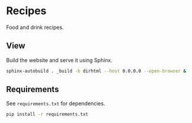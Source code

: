 # Recipes

Food and drink recipes.

## View

Build the website and serve it using Sphinx.

```bash
sphinx-autobuild . _build -b dirhtml --host 0.0.0.0 --open-browser &
```

## Requirements

See `requirements.txt` for dependencies.

```bash
pip install -r requirements.txt
```
